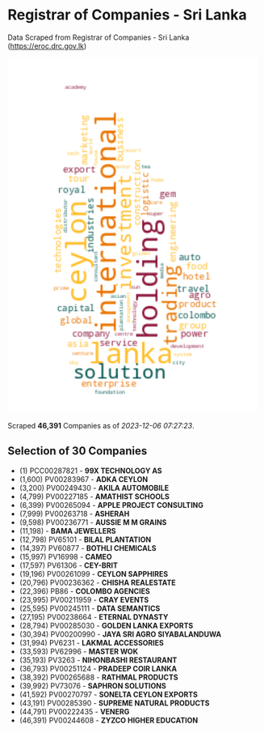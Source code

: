 # Registrar of Companies - Sri Lanka

Data Scraped from Registrar of Companies - Sri Lanka (https://eroc.drc.gov.lk)

![word-cloud](data/word_cloud.png)

Scraped **46,391** Companies as of *2023-12-06 07:27:23*.


## Selection of 30 Companies

* (1) PCC00287821 - **99X TECHNOLOGY AS**
* (1,600) PV00283967 - **ADKA CEYLON**
* (3,200) PV00249430 - **AKILA AUTOMOBILE**
* (4,799) PV00227185 - **AMATHIST SCHOOLS**
* (6,399) PV00265094 - **APPLE PROJECT CONSULTING**
* (7,999) PV00263718 - **ASHERAH**
* (9,598) PV00236771 - **AUSSIE M M GRAINS**
* (11,198)  - **BAMA JEWELLERS**
* (12,798) PV65101 - **BILAL PLANTATION**
* (14,397) PV60877 - **BOTHLI CHEMICALS**
* (15,997) PV16998 - **CAMEO**
* (17,597) PV61306 - **CEY-BRIT**
* (19,196) PV00261099 - **CEYLON SAPPHIRES**
* (20,796) PV00236362 - **CHISHA REALESTATE**
* (22,396) PB86 - **COLOMBO AGENCIES**
* (23,995) PV00211959 - **CRAY EVENTS**
* (25,595) PV00245111 - **DATA SEMANTICS**
* (27,195) PV00238664 - **ETERNAL DYNASTY**
* (28,794) PV00285030 - **GOLDEN LANKA EXPORTS**
* (30,394) PV00200990 - **JAYA SRI  AGRO SIYABALANDUWA**
* (31,994) PV6231 - **LAKMAL ACCESSORIES**
* (33,593) PV62996 - **MASTER WOK**
* (35,193) PV3263 - **NIHONBASHI RESTAURANT**
* (36,793) PV00251124 - **PRADEEP COIR LANKA**
* (38,392) PV00265688 - **RATHMAL PRODUCTS**
* (39,992) PV73076 - **SAPHRON SOLUTIONS**
* (41,592) PV00270797 - **SONELTA CEYLON EXPORTS**
* (43,191) PV00285390 - **SUPREME NATURAL PRODUCTS**
* (44,791) PV00222435 - **VENERG**
* (46,391) PV00244608 - **ZYZCO HIGHER EDUCATION**